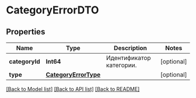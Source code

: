 # CategoryErrorDTO

## Properties
Name | Type | Description | Notes
------------ | ------------- | ------------- | -------------
**categoryId** | **Int64** | Идентификатор категории. | [optional] 
**type** | [**CategoryErrorType**](CategoryErrorType.md) |  | [optional] 

[[Back to Model list]](../README.md#documentation-for-models) [[Back to API list]](../README.md#documentation-for-api-endpoints) [[Back to README]](../README.md)


